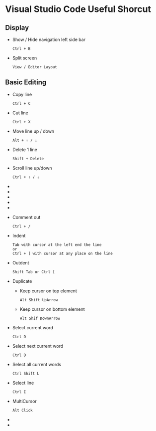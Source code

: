 # Visual Studio Code Useful Shorcut

## Display
- Show / Hide navigation left side bar
  ```
  Ctrl + B
  ```
- Split screen
  ```
  View / Editor Layout
  ```
## Basic Editing
- Copy line
  ```
  Ctrl + C
  ```
- Cut line
  ```
  Ctrl + X
  ```
- Move line up / down
  ```
  Alt + ↑ / ↓
  ```
- Delete 1 line
  ```
  Shift + Delete
  ```
- Scroll line up/down
  ```
  Ctrl + ↑ / ↓ 
  ```
-
-
-
-
-


- Comment out
  ```
  Ctrl + /
  ```

- Indent
  ```
  Tab with cursor at the left end the line
  or
  Ctrl + ] with cursor at any place on the line
  ```
- Outdent
  ```
  Shift Tab or Ctrl [
  ```
- Duplicate
  - Keep cursor on top element
    ```
    Alt Shift UpArrow
    ```
  - Keep cursor on bottom element
    ```
    Alt Shif DownArrow
    ```
- Select current word
  ```
  Ctrl D
  ```
- Select next current word
  ```
  Ctrl D
  ```
- Select all current words
  ```
  Ctrl Shift L
  ```
- Select line
  ```
  Ctrl I
  ```
- MultiCursor
  ```
  Alt Click
  ```

-
-


